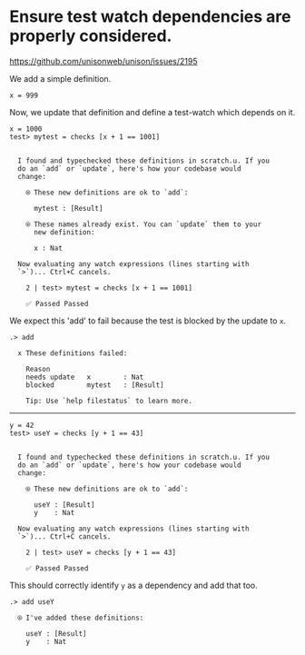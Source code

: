 # Ensure test watch dependencies are properly considered.

https://github.com/unisonweb/unison/issues/2195

We add a simple definition.

```unison
x = 999
```

Now, we update that definition and define a test-watch which depends on it.

```unison
x = 1000
test> mytest = checks [x + 1 == 1001]
```

```ucm

  I found and typechecked these definitions in scratch.u. If you
  do an `add` or `update`, here's how your codebase would
  change:
  
    ⍟ These new definitions are ok to `add`:
    
      mytest : [Result]
    
    ⍟ These names already exist. You can `update` them to your
      new definition:
    
      x : Nat
  
  Now evaluating any watch expressions (lines starting with
  `>`)... Ctrl+C cancels.

    2 | test> mytest = checks [x + 1 == 1001]
    
    ✅ Passed Passed

```
We expect this 'add' to fail because the test is blocked by the update to `x`.

```ucm
.> add

  x These definitions failed:
  
    Reason
    needs update   x        : Nat
    blocked        mytest   : [Result]
  
    Tip: Use `help filestatus` to learn more.

```
---

```unison
y = 42
test> useY = checks [y + 1 == 43]
```

```ucm

  I found and typechecked these definitions in scratch.u. If you
  do an `add` or `update`, here's how your codebase would
  change:
  
    ⍟ These new definitions are ok to `add`:
    
      useY : [Result]
      y    : Nat
  
  Now evaluating any watch expressions (lines starting with
  `>`)... Ctrl+C cancels.

    2 | test> useY = checks [y + 1 == 43]
    
    ✅ Passed Passed

```
This should correctly identify `y` as a dependency and add that too.

```ucm
.> add useY

  ⍟ I've added these definitions:
  
    useY : [Result]
    y    : Nat

```
